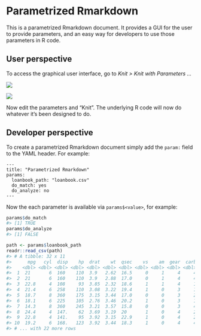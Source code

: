 Parametrized Rmarkdown
================

This is a parametrized Rmarkdown document. It provides a GUI for the
user to provide parameters, and an easy way for developers to use those
parameters in R code.

## User perspective

To access the graphical user interface, go to *Knit \> Knit with
Parameters …*

![](https://i.imgur.com/SgY2me1.png)

![](https://i.imgur.com/26PsRsw.png)

Now edit the parameters and “Knit”. The underlying R code will now do
whatever it’s been designed to do.

## Developer perspective

To create a parametrized Rmarkdown document simply add the `param:`
field to the YAML header. For example:

    ---
    title: "Parametrized Rmarkdown"
    params:
      loanbook_path: "loanbook.csv"
      do_match: yes
      do_analyze: no
    ---

Now the each parameter is available via `params$<value>`, for example:

``` r
params$do_match
#> [1] TRUE
params$do_analyze
#> [1] FALSE

path <- params$loanbook_path
readr::read_csv(path)
#> # A tibble: 32 x 11
#>      mpg   cyl  disp    hp  drat    wt  qsec    vs    am  gear  carb
#>    <dbl> <dbl> <dbl> <dbl> <dbl> <dbl> <dbl> <dbl> <dbl> <dbl> <dbl>
#>  1  21       6  160    110  3.9   2.62  16.5     0     1     4     4
#>  2  21       6  160    110  3.9   2.88  17.0     0     1     4     4
#>  3  22.8     4  108     93  3.85  2.32  18.6     1     1     4     1
#>  4  21.4     6  258    110  3.08  3.22  19.4     1     0     3     1
#>  5  18.7     8  360    175  3.15  3.44  17.0     0     0     3     2
#>  6  18.1     6  225    105  2.76  3.46  20.2     1     0     3     1
#>  7  14.3     8  360    245  3.21  3.57  15.8     0     0     3     4
#>  8  24.4     4  147.    62  3.69  3.19  20       1     0     4     2
#>  9  22.8     4  141.    95  3.92  3.15  22.9     1     0     4     2
#> 10  19.2     6  168.   123  3.92  3.44  18.3     1     0     4     4
#> # ... with 22 more rows
```

